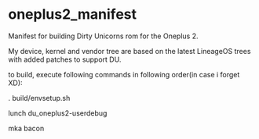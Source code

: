 # oneplus2_manifest
Manifest for building Dirty Unicorns rom for the Oneplus 2.

My device, kernel and vendor tree are based on the latest LineageOS trees with added patches to support DU.

to build, execute following commands in following order(in case i forget XD):

. build/envsetup.sh

lunch du_oneplus2-userdebug

mka bacon
